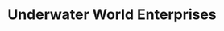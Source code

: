 ---
title: "Underwater World Enterprises"
url: /inglewood/underwater-world-enterprises/
shop: Tiere
---